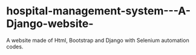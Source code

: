 # hospital-management-system---A-Django-website-
A website made of Html, Bootstrap and Django with Selenium automation codes.
